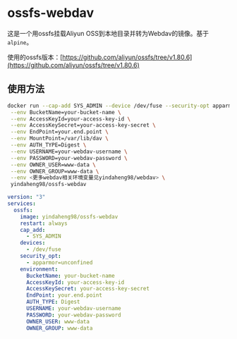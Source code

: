 # ossfs-webdav

这是一个用ossfs挂载Aliyun OSS到本地目录并转为Webdav的镜像。基于`alpine`。

使用的ossfs版本：[https://github.com/aliyun/ossfs/tree/v1.80.6](https://github.com/aliyun/ossfs/tree/v1.80.6)

## 使用方法

```sh
docker run --cap-add SYS_ADMIN --device /dev/fuse --security-opt apparmor=unconfined \
 --env BucketName=your-bucket-name \
 --env AccessKeyId=your-access-key-id \
 --env AccessKeySecret=your-access-key-secret \
 --env EndPoint=your.end.point \
 --env MountPoint=/var/lib/dav \
 --env AUTH_TYPE=Digest \
 --env USERNAME=your-webdav-username \
 --env PASSWORD=your-webdav-password \
 --env OWNER_USER=www-data \
 --env OWNER_GROUP=www-data \
 --env <更多webdav相关环境变量见yindaheng98/webdav> \
 yindaheng98/ossfs-webdav
```

```yml
version: "3"
services:
  ossfs:
    image: yindaheng98/ossfs-webdav
    restart: always
    cap_add:
      - SYS_ADMIN
    devices:
      - /dev/fuse
    security_opt:
      - apparmor=unconfined
    environment:
      BucketName: your-bucket-name
      AccessKeyId: your-access-key-id
      AccessKeySecret: your-access-key-secret
      EndPoint: your.end.point
      AUTH_TYPE: Digest
      USERNAME: your-webdav-username
      PASSWORD: your-webdav-password
      OWNER_USER: www-data
      OWNER_GROUP: www-data
```
